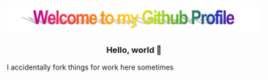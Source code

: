 ![alttext](wordart.png)

<h3 align="center">
Hello, world 👋
</h3>
<p>
I accidentally fork things for work here sometimes
</p>
<!--
**RachelChiong/RachelChiong** is a ✨ _special_ ✨ repository because its `README.md` (this file) appears on your GitHub profile.

Here are some ideas to get you started:

- 🔭 I’m currently working on ...
- 🌱 I’m currently learning ...
- 👯 I’m looking to collaborate on ...
- 🤔 I’m looking for help with ...
- 💬 Ask me about ...
- 📫 How to reach me: ...
- 😄 Pronouns: ...
- ⚡ Fun fact: ...
-->
